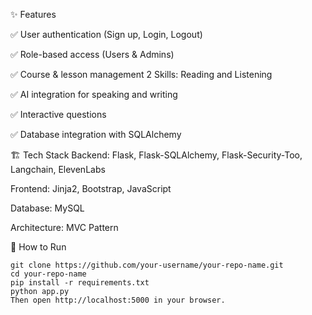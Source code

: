 ✨ Features

✅ User authentication (Sign up, Login, Logout)

✅ Role-based access (Users & Admins)

✅ Course & lesson management 2 Skills: Reading and Listening

✅ AI integration for speaking and writing

✅ Interactive questions

✅ Database integration with SQLAlchemy

🏗 Tech Stack
Backend: Flask, Flask-SQLAlchemy, Flask-Security-Too, Langchain, ElevenLabs

Frontend: Jinja2, Bootstrap, JavaScript

Database: MySQL

Architecture: MVC Pattern

🚀 How to Run
```
git clone https://github.com/your-username/your-repo-name.git
cd your-repo-name
pip install -r requirements.txt
python app.py
Then open http://localhost:5000 in your browser.
```
